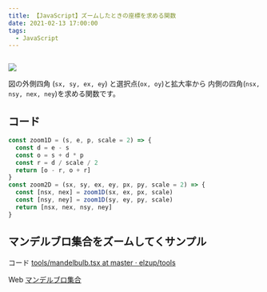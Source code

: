 ```yaml
---
title: 【JavaScript】ズームしたときの座標を求める関数
date: 2021-02-13 17:00:00
tags:
  - JavaScript
---
```


```toc

```

![](https://elzup-image-storage.s3.amazonaws.com/blog/zoome-rect.png)

図の外側四角 (`sx, sy, ex, ey`) と選択点(`ox, oy`)と拡大率から 内側の四角(`nsx, nsy, nex, ney`)を求める関数です。

## コード

```js
const zoom1D = (s, e, p, scale = 2) => {
  const d = e - s
  const o = s + d * p
  const r = d / scale / 2
  return [o - r, o + r]
}
const zoom2D = (sx, sy, ex, ey, px, py, scale = 2) => {
  const [nsx, nex] = zoom1D(sx, ex, px, scale)
  const [nsy, ney] = zoom1D(sy, ey, py, scale)
  return [nsx, nex, nsy, ney]
}
```

## マンデルブロ集合をズームしてくサンプル

コード [tools/mandelbulb\.tsx at master · elzup/tools](https://github.com/elzup/tools/blob/master/src/pages/mandelbulb.tsx)

Web [マンデルブロ集合](https://tools.anozon.me/mandelbulb)
